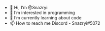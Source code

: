- 👋 Hi, I’m @Snazryi
- 👀 I’m interested in programming
- 🌱 I’m currently learning about code
- 📫 How to reach me Discord - Snazryi#5072

<!---
Snazryi/Snazryi is a ✨ special ✨ repository because its `README.md` (this file) appears on your GitHub profile.
You can click the Preview link to take a look at your changes.
--->
